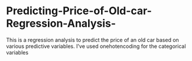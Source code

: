 # Predicting-Price-of-Old-car-Regression-Analysis-
This is a regression analysis to predict the price of an old car based on various predictive variables.
I've used onehotencoding for the categorical variables


